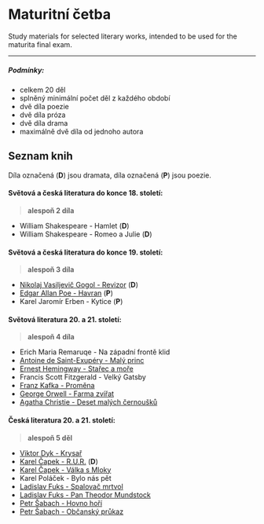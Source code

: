 # Maturitní četba
Study materials for selected literary works, intended to be used for the maturita final exam.

---
##### Podmínky:
- celkem 20 děl
- splněný minimální počet děl z každého období
- dvě díla poezie
- dvě díla próza
- dvě díla drama
- maximálně dvě díla od jednoho autora
## Seznam knih
Díla označená (**D**) jsou dramata, díla označená (**P**) jsou poezie.
#### Světová a česká literatura do konce 18. století:
> **alespoň 2 díla**
- William Shakespeare - Hamlet (**D**)
- William Shakespeare - Romeo a Julie (**D**)
#### Světová a česká literatura do konce 19. století:
> **alespoň 3 díla**
- [Nikolaj Vasiljevič Gogol - Revizor](Knihy/Nikolaj%20Vasiljevič%20Gogol%20-%20Revizor.md) (**D**)
- [Edgar Allan Poe - Havran](Knihy/Edgar%20Allan%20Poe%20-%20Havran.md) (**P**)
- Karel Jaromír Erben - Kytice (**P**)
#### Světová literatura 20. a 21. století:
> **alespoň 4 díla**
- Erich Maria Remaruqe - Na západní frontě klid 
- [Antoine de Saint-Exupéry - Malý princ](Knihy/Antoine%20de%20Saint-Exupéry%20-%20Malý%20princ.md)
- [Ernest Hemingway - Stařec a moře](Knihy/Ernest%20Hemingway%20-%20Stařec%20a%20moře.md)
- Francis Scott Fitzgerald - Velký Gatsby
- [Franz Kafka - Proměna](Knihy/Franz%20Kafka%20-%20Proměna.md)
- [George Orwell - Farma zvířat](Knihy/George%20Orwell%20-%20Farma%20zvířat.md)
- [Agatha Christie - Deset malých černoušků](Knihy/Agatha%20Christie%20-%20Deset%20malých%20černoušků.md)
#### Česká literatura 20. a 21. století:
> **alespoň 5 děl**
- [Viktor Dyk - Krysař](Knihy/Viktor%20Dyk%20-%20Krysař.md)
- [Karel Čapek - R.U.R.](Knihy/Karel%20Čapek%20-%20R.U.R..md) (**D**)
- [Karel Čapek - Válka s Mloky](Knihy/Karel%20Čapek%20-%20Válka%20s%20Mloky.md)
- Karel Poláček - Bylo nás pět
- [Ladislav Fuks - Spalovač mrtvol](Knihy/Ladislav%20Fuks%20-%20Spalovač%20mrtvol.md)
- [Ladislav Fuks - Pan Theodor Mundstock](Knihy/Ladislav%20Fuks%20-%20Pan%20Theodor%20Mundstock.md)
- [Petr Šabach - Hovno hoří](Knihy/Petr%20Šabach%20-%20Hovno%20hoří.md)
- [Petr Šabach - Občanský průkaz](Knihy/Petr%20Šabach%20-%20Občanský%20průkaz.md)
